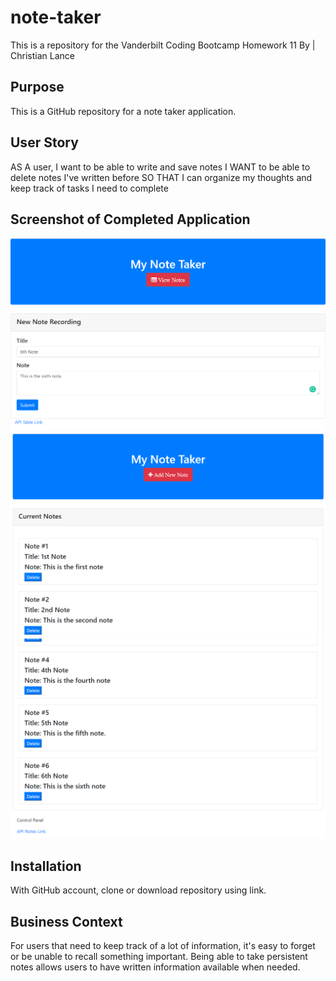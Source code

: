 # note-taker
This is a repository for the Vanderbilt Coding Bootcamp Homework 11
By | Christian Lance


## Purpose
This is a GitHub repository for a note taker application. 


## User Story
AS A user, I want to be able to write and save notes
I WANT to be able to delete notes I've written before
SO THAT I can organize my thoughts and keep track of tasks I need to complete


## Screenshot of Completed Application

![Note Taker Demo](/public/assets/img/NoteRecord.png)
![Note Taker Demo](/public/assets/img/CurrentNotes.png)
![Note Taker Demo](/public/assets/img/RecordedNote.png)



## Installation

With GitHub account, clone or download repository using link. 


## Business Context
For users that need to keep track of a lot of information, it's easy to forget or be unable to recall something important.
Being able to take persistent notes allows users to have written information available when needed.
